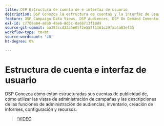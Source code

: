 ```yaml
---
title: DSP Estructura de cuenta de e interfaz de usuario
description: DSP Conozca la estructura de cuentas y la interfaz de usuario de la.
feature: DSP Campaign Data Views, DSP Audiences, DSP On Demand Inventory, DSP Private Inventory, DSP Deal IDs, DSP Custom Reports
exl-id: c7786a04-a0ab-4ae6-8d5c-da68713f18d9
source-git-commit: ba393ccd33a5e05f2e557f1161c29fab4a03ef35
workflow-type: tm+mt
source-wordcount: '48'
ht-degree: 0%

---
```


# Estructura de cuenta e interfaz de usuario

DSP Conozca cómo están estructuradas sus cuentas de publicidad de, cómo utilizar las vistas de administración de campañas y las descripciones de las funciones de administración de audiencias, inventario, creación de informes, configuración y recursos.

>[!VIDEO](https://video.tv.adobe.com/v/339206)
